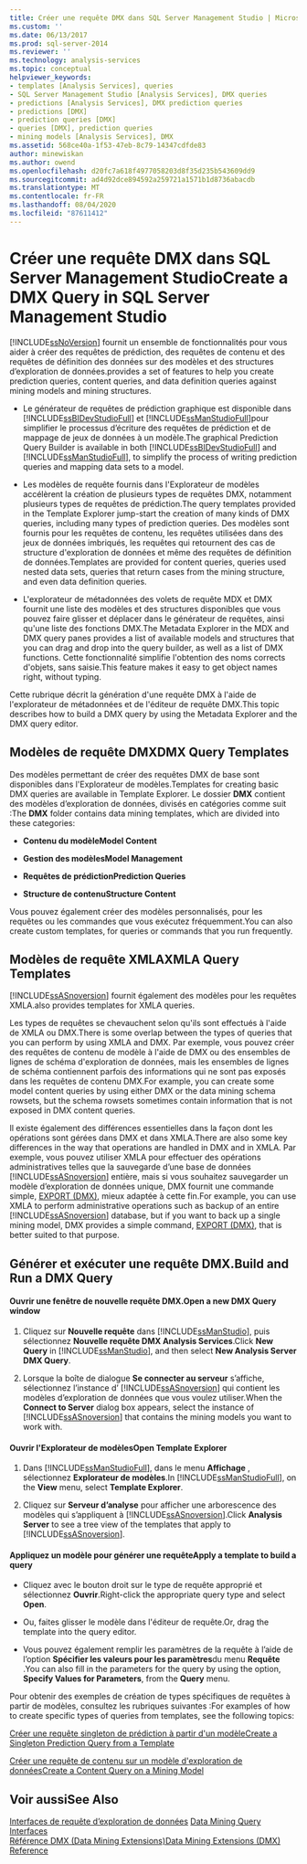 ```yaml
---
title: Créer une requête DMX dans SQL Server Management Studio | Microsoft Docs
ms.custom: ''
ms.date: 06/13/2017
ms.prod: sql-server-2014
ms.reviewer: ''
ms.technology: analysis-services
ms.topic: conceptual
helpviewer_keywords:
- templates [Analysis Services], queries
- SQL Server Management Studio [Analysis Services], DMX queries
- predictions [Analysis Services], DMX prediction queries
- predictions [DMX]
- prediction queries [DMX]
- queries [DMX], prediction queries
- mining models [Analysis Services], DMX
ms.assetid: 568ce40a-1f53-47eb-8c79-14347cdfde83
author: minewiskan
ms.author: owend
ms.openlocfilehash: d20fc7a618f4977058203d8f35d235b543609dd9
ms.sourcegitcommit: ad4d92dce894592a259721a1571b1d8736abacdb
ms.translationtype: MT
ms.contentlocale: fr-FR
ms.lasthandoff: 08/04/2020
ms.locfileid: "87611412"
---
```

# <a name="create-a-dmx-query-in-sql-server-management-studio"></a><span data-ttu-id="ff02a-102">Créer une requête DMX dans SQL Server Management Studio</span><span class="sxs-lookup"><span data-stu-id="ff02a-102">Create a DMX Query in SQL Server Management Studio</span></span>
  [!INCLUDE[ssNoVersion](../../includes/ssnoversion-md.md)] <span data-ttu-id="ff02a-103">fournit un ensemble de fonctionnalités pour vous aider à créer des requêtes de prédiction, des requêtes de contenu et des requêtes de définition des données sur des modèles et des structures d’exploration de données.</span><span class="sxs-lookup"><span data-stu-id="ff02a-103">provides a set of features to help you create prediction queries, content queries, and data definition queries against mining models and mining structures.</span></span>  
  
-   <span data-ttu-id="ff02a-104">Le générateur de requêtes de prédiction graphique est disponible dans [!INCLUDE[ssBIDevStudioFull](../../includes/ssbidevstudiofull-md.md)] et [!INCLUDE[ssManStudioFull](../../includes/ssmanstudiofull-md.md)]pour simplifier le processus d’écriture des requêtes de prédiction et de mappage de jeux de données à un modèle.</span><span class="sxs-lookup"><span data-stu-id="ff02a-104">The graphical Prediction Query Builder is available in both [!INCLUDE[ssBIDevStudioFull](../../includes/ssbidevstudiofull-md.md)] and [!INCLUDE[ssManStudioFull](../../includes/ssmanstudiofull-md.md)], to simplify the process of writing prediction queries and mapping data sets to a model.</span></span>  
  
-   <span data-ttu-id="ff02a-105">Les modèles de requête fournis dans l'Explorateur de modèles accélèrent la création de plusieurs types de requêtes DMX, notamment plusieurs types de requêtes de prédiction.</span><span class="sxs-lookup"><span data-stu-id="ff02a-105">The query templates provided in the Template Explorer jump-start the creation of many kinds of DMX queries, including many types of prediction queries.</span></span> <span data-ttu-id="ff02a-106">Des modèles sont fournis pour les requêtes de contenu, les requêtes utilisées dans des jeux de données imbriqués, les requêtes qui retournent des cas de structure d'exploration de données et même des requêtes de définition de données.</span><span class="sxs-lookup"><span data-stu-id="ff02a-106">Templates are provided for content queries, queries used nested data sets, queries that return cases from the mining structure, and even data definition queries.</span></span>  
  
-   <span data-ttu-id="ff02a-107">L'explorateur de métadonnées des volets de requête MDX et DMX fournit une liste des modèles et des structures disponibles que vous pouvez faire glisser et déplacer dans le générateur de requêtes, ainsi qu'une liste des fonctions DMX.</span><span class="sxs-lookup"><span data-stu-id="ff02a-107">The Metadata Explorer in the MDX and DMX query panes provides a list of available models and structures that you can drag and drop into the query builder, as well as a list of DMX functions.</span></span> <span data-ttu-id="ff02a-108">Cette fonctionnalité simplifie l'obtention des noms corrects d'objets, sans saisie.</span><span class="sxs-lookup"><span data-stu-id="ff02a-108">This feature makes it easy to get object names right, without typing.</span></span>  
  
 <span data-ttu-id="ff02a-109">Cette rubrique décrit la génération d'une requête DMX à l'aide de l'explorateur de métadonnées et de l'éditeur de requête DMX.</span><span class="sxs-lookup"><span data-stu-id="ff02a-109">This topic describes how to build a DMX query by using the Metadata Explorer and the DMX query editor.</span></span>  
  
##  <a name="dmx-query-templates"></a><a name="BKMK_Templates"></a> <span data-ttu-id="ff02a-110">Modèles de requête DMX</span><span class="sxs-lookup"><span data-stu-id="ff02a-110">DMX Query Templates</span></span>  
 <span data-ttu-id="ff02a-111">Des modèles permettant de créer des requêtes DMX de base sont disponibles dans l'Explorateur de modèles.</span><span class="sxs-lookup"><span data-stu-id="ff02a-111">Templates for creating basic DMX queries are available in Template Explorer.</span></span> <span data-ttu-id="ff02a-112">Le dossier **DMX** contient des modèles d’exploration de données, divisés en catégories comme suit :</span><span class="sxs-lookup"><span data-stu-id="ff02a-112">The **DMX** folder contains data mining templates, which are divided into these categories:</span></span>  
  
-   <span data-ttu-id="ff02a-113">**Contenu du modèle**</span><span class="sxs-lookup"><span data-stu-id="ff02a-113">**Model Content**</span></span>  
  
-   <span data-ttu-id="ff02a-114">**Gestion des modèles**</span><span class="sxs-lookup"><span data-stu-id="ff02a-114">**Model Management**</span></span>  
  
-   <span data-ttu-id="ff02a-115">**Requêtes de prédiction**</span><span class="sxs-lookup"><span data-stu-id="ff02a-115">**Prediction Queries**</span></span>  
  
-   <span data-ttu-id="ff02a-116">**Structure de contenu**</span><span class="sxs-lookup"><span data-stu-id="ff02a-116">**Structure Content**</span></span>  
  
 <span data-ttu-id="ff02a-117">Vous pouvez également créer des modèles personnalisés, pour les requêtes ou les commandes que vous exécutez fréquemment.</span><span class="sxs-lookup"><span data-stu-id="ff02a-117">You can also create custom templates, for queries or commands that you run frequently.</span></span>  
  
## <a name="xmla-query-templates"></a><span data-ttu-id="ff02a-118">Modèles de requête XMLA</span><span class="sxs-lookup"><span data-stu-id="ff02a-118">XMLA Query Templates</span></span>  
 [!INCLUDE[ssASnoversion](../../includes/ssasnoversion-md.md)] <span data-ttu-id="ff02a-119">fournit également des modèles pour les requêtes XMLA.</span><span class="sxs-lookup"><span data-stu-id="ff02a-119">also provides templates for XMLA queries.</span></span>  
  
 <span data-ttu-id="ff02a-120">Les types de requêtes se chevauchent selon qu'ils sont effectués à l'aide de XMLA ou DMX.</span><span class="sxs-lookup"><span data-stu-id="ff02a-120">There is some overlap between the types of queries that you can perform by using XMLA and DMX.</span></span> <span data-ttu-id="ff02a-121">Par exemple, vous pouvez créer des requêtes de contenu de modèle à l'aide de DMX ou des ensembles de lignes de schéma d'exploration de données, mais les ensembles de lignes de schéma contiennent parfois des informations qui ne sont pas exposés dans les requêtes de contenu DMX.</span><span class="sxs-lookup"><span data-stu-id="ff02a-121">For example, you can create some model content queries by using either DMX or the data mining schema rowsets, but the schema rowsets sometimes contain information that is not exposed in DMX content queries.</span></span>  
  
 <span data-ttu-id="ff02a-122">Il existe également des différences essentielles dans la façon dont les opérations sont gérées dans DMX et dans XMLA.</span><span class="sxs-lookup"><span data-stu-id="ff02a-122">There are also some key differences in the way that operations are handled in DMX and in XMLA.</span></span> <span data-ttu-id="ff02a-123">Par exemple, vous pouvez utiliser XMLA pour effectuer des opérations administratives telles que la sauvegarde d’une base de données [!INCLUDE[ssASnoversion](../../includes/ssasnoversion-md.md)] entière, mais si vous souhaitez sauvegarder un modèle d’exploration de données unique, DMX fournit une commande simple, [EXPORT &#40;DMX&#41;](/sql/dmx/export-dmx), mieux adaptée à cette fin.</span><span class="sxs-lookup"><span data-stu-id="ff02a-123">For example, you can use XMLA to perform administrative operations such as backup of an entire [!INCLUDE[ssASnoversion](../../includes/ssasnoversion-md.md)] database, but if you want to back up a single mining model, DMX provides a simple command, [EXPORT &#40;DMX&#41;](/sql/dmx/export-dmx), that is better suited to that purpose.</span></span>  
  
##  <a name="build-and-run-a-dmx-query"></a><a name="BKMK_Building_Queries"></a> <span data-ttu-id="ff02a-124">Générer et exécuter une requête DMX.</span><span class="sxs-lookup"><span data-stu-id="ff02a-124">Build and Run a DMX Query</span></span>  
  
#### <a name="open-a-new-dmx-query-window"></a><span data-ttu-id="ff02a-125">Ouvrir une fenêtre de nouvelle requête DMX.</span><span class="sxs-lookup"><span data-stu-id="ff02a-125">Open a new DMX Query window</span></span>  
  
1.  <span data-ttu-id="ff02a-126">Cliquez sur **Nouvelle requête** dans [!INCLUDE[ssManStudio](../../includes/ssmanstudio-md.md)], puis sélectionnez **Nouvelle requête DMX Analysis Services**.</span><span class="sxs-lookup"><span data-stu-id="ff02a-126">Click **New Query** in [!INCLUDE[ssManStudio](../../includes/ssmanstudio-md.md)], and then select **New Analysis Server DMX Query**.</span></span>  
  
2.  <span data-ttu-id="ff02a-127">Lorsque la boîte de dialogue **Se connecter au serveur** s’affiche, sélectionnez l’instance d’ [!INCLUDE[ssASnoversion](../../includes/ssasnoversion-md.md)] qui contient les modèles d’exploration de données que vous voulez utiliser.</span><span class="sxs-lookup"><span data-stu-id="ff02a-127">When the **Connect to Server** dialog box appears, select the instance of [!INCLUDE[ssASnoversion](../../includes/ssasnoversion-md.md)] that contains the mining models you want to work with.</span></span>  
  
#### <a name="open-template-explorer"></a><span data-ttu-id="ff02a-128">Ouvrir l'Explorateur de modèles</span><span class="sxs-lookup"><span data-stu-id="ff02a-128">Open Template Explorer</span></span>  
  
1.  <span data-ttu-id="ff02a-129">Dans [!INCLUDE[ssManStudioFull](../../includes/ssmanstudiofull-md.md)], dans le menu **Affichage** , sélectionnez **Explorateur de modèles**.</span><span class="sxs-lookup"><span data-stu-id="ff02a-129">In [!INCLUDE[ssManStudioFull](../../includes/ssmanstudiofull-md.md)], on the **View** menu, select **Template Explorer**.</span></span>  
  
2.  <span data-ttu-id="ff02a-130">Cliquez sur **Serveur d’analyse** pour afficher une arborescence des modèles qui s’appliquent à [!INCLUDE[ssASnoversion](../../includes/ssasnoversion-md.md)].</span><span class="sxs-lookup"><span data-stu-id="ff02a-130">Click **Analysis Server** to see a tree view of the templates that apply to [!INCLUDE[ssASnoversion](../../includes/ssasnoversion-md.md)].</span></span>  
  
#### <a name="apply-a-template-to-build-a-query"></a><span data-ttu-id="ff02a-131">Appliquez un modèle pour générer une requête</span><span class="sxs-lookup"><span data-stu-id="ff02a-131">Apply a template to build a query</span></span>  
  
-   <span data-ttu-id="ff02a-132">Cliquez avec le bouton droit sur le type de requête approprié et sélectionnez **Ouvrir**.</span><span class="sxs-lookup"><span data-stu-id="ff02a-132">Right-click the appropriate query type and select **Open**.</span></span>  
  
-   <span data-ttu-id="ff02a-133">Ou, faites glisser le modèle dans l'éditeur de requête.</span><span class="sxs-lookup"><span data-stu-id="ff02a-133">Or, drag the template into the query editor.</span></span>  
  
-   <span data-ttu-id="ff02a-134">Vous pouvez également remplir les paramètres de la requête à l’aide de l’option **Spécifier les valeurs pour les paramètres**du menu **Requête** .</span><span class="sxs-lookup"><span data-stu-id="ff02a-134">You can also fill in the parameters for the query by using the option, **Specify Values for Parameters**, from the **Query** menu.</span></span>  
  
 <span data-ttu-id="ff02a-135">Pour obtenir des exemples de création de types spécifiques de requêtes à partir de modèles, consultez les rubriques suivantes :</span><span class="sxs-lookup"><span data-stu-id="ff02a-135">For examples of how to create specific types of queries from templates, see the following topics:</span></span>  
  
 [<span data-ttu-id="ff02a-136">Créer une requête singleton de prédiction à partir d'un modèle</span><span class="sxs-lookup"><span data-stu-id="ff02a-136">Create a Singleton Prediction Query from a Template</span></span>](create-a-singleton-prediction-query-from-a-template.md)  
  
 [<span data-ttu-id="ff02a-137">Créer une requête de contenu sur un modèle d'exploration de données</span><span class="sxs-lookup"><span data-stu-id="ff02a-137">Create a Content Query on a Mining Model</span></span>](create-a-content-query-on-a-mining-model.md)  
  
## <a name="see-also"></a><span data-ttu-id="ff02a-138">Voir aussi</span><span class="sxs-lookup"><span data-stu-id="ff02a-138">See Also</span></span>  
 <span data-ttu-id="ff02a-139">[Interfaces de requête d’exploration de données](data-mining-query-tools.md) </span><span class="sxs-lookup"><span data-stu-id="ff02a-139">[Data Mining Query Interfaces](data-mining-query-tools.md) </span></span>  
 [<span data-ttu-id="ff02a-140">Référence DMX &#40;Data Mining Extensions&#41;</span><span class="sxs-lookup"><span data-stu-id="ff02a-140">Data Mining Extensions &#40;DMX&#41; Reference</span></span>](/sql/dmx/data-mining-extensions-dmx-reference)  
  
  

